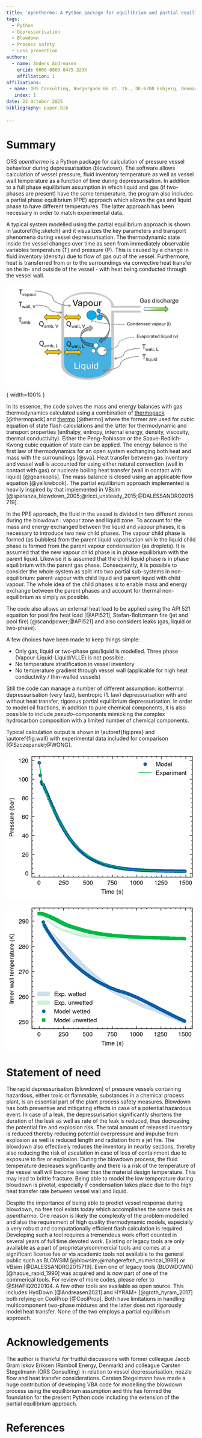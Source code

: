 ```yaml
---
title: 'openthermo: A Python package for equilibrium and partial equilibrium vessel blowdown'
tags:
  - Python
  - Depressurisation
  - Blowdown
  - Process safety
  - Loss prevention
authors:
  - name: Anders Andreasen
    orcid: 0000-0003-0475-323X
    affiliation: 1
affiliations:
 - name: ORS Consulting, Borgergade 66 st. th., DK-6700 Esbjerg, Denmark
   index: 1
date: 22 October 2025
bibliography: paper.bib

---
```


# Summary

ORS *openthermo* is a Python package for calculation of pressure vessel behaviour during depressurisation (blowdown). The software allows calculation of vessel pressure, fluid inventory temperature as well as vessel wall temperature as a function of time during depressurisation. In addition to a full phase equilibrium assumption in which liquid and gas (if two-phases are present) have the same temperature, the program also includes a partial phase equilibrium (PPE) approach which allows the gas and liquid phase to have different temperatures. The latter approach has been necessary in order to match experimental data. 

A typical system modelled using the partial equilibrium approach is shown in \autoref{fig:sketch} and it visualizes the key parameters and transport phenomena during vessel depressurisation. The thermodynamic state inside the vessel changes over time as seen from immediately observable variables temperature (T) and pressure (P). This is caused by a change in fluid inventory (density) due to flow of gas out of the vessel. Furthermore, heat is transferred from or to the surroundings via convective heat transfer on the in- and outside of the vessel - with heat being conducted through the vessel wall. 

![Partial phase equilibrium visualised. \label{fig:sketch}](../joss/vessel_sketch.png){ width=100% }

In its essence, the code solves the mass and energy balances with gas thermodynamics calculated using a combination of [thermopack](https://github.com/thermotools/thermopack) [@thermopack] and [thermo](https://github.com/CalebBell/thermo) [@thermo] where the former are used for cubic equation of state flash calculations and the latter for thermodynamic and transport properties (enthalpy, entropy, internal energy, density, viscosity, thermal conductivity). Either the Peng-Robinson or the Soave-Redlich-Kwong cubic equation of state can be applied. The energy balance is the first law of thermodynamics for an open system exchanging both heat and mass with the surroundings [@sva]. Heat transfer between gas inventory and vessel wall is accounted for using either natural convection (wall in contact with gas) or nucleate boiling heat transfer (wall in contact with liquid) [@geankoplis]. The mass balance is closed using an applicable flow equation [@yellowbook]. The partial equilibrium approach implemented is heavily inspired by that implemented in VBsim [@speranza_blowdown_2005;@ricci_unsteady_2015;@DALESSANDRO2015719]. 


In the PPE approach, the fluid in the vessel is
divided in two different zones during the blowdown : vapour zone and liquid zone. To account for the mass and energy exchanged
between the liquid and vapour phases, it is necessary to introduce
two new child phases. The vapour child phase is formed (as bubbles) from the parent liquid vaporisation while
the liquid child phase is formed from the parent vapour condensation (as droplets). 
It is assumed that the new vapour child phase is in phase equilibrium
with the parent liquid. Likewise it is assumed that the child liquid phase is in phase
equilibrium with the parent gas phase. Consequently, it is possible to consider the
whole system as split into two partial sub-systems in non-equilibrium: parent vapour with child liquid and parent liquid with child vapour.
The whole idea of the child phases is to enable mass and energy exchange between the parent
phases and account for thermal non-equilibrium as simply as possible.


The code also allows an external heat load to be applied using the API 521 equation for pool fire heat load [@API521], Stefan-Boltzmann fire (jet and pool fire) [@scandpower;@API521] and also considers leaks (gas, liquid or two-phase). 

A few choices have been made to keep things simple:

- Only gas, liquid or two-phase gas/liquid is modelled. Three phase (Vapour-Liquid-Liquid/VLLE) is not possible.
- No temperature stratification in vessel inventory
- No temperature gradient through vessel wall (applicable for high heat conductivity / thin-walled vessels)

Still the code can manage a number of different assumption: isothermal depressurisation (very fast), isentropic (1. law) depressurisation with and without heat transfer, rigorous partial equilibrium depressurisation. In order to model oil fractions, in addition to pure chemical components, it is also possible to include *pseudo*-components mimicking the complex hydrocarbon composition with a limited number of chemical components.  

Typical calculation output is shown in \autoref{fig:pres} and \autoref{fig:wall} with experimental data included for comparison [@Szczepanski;@WONG].

![Calculated pressure compared with experimental pressure. Blowdown of condensing/two-phase hydrocarbon mixture conducted at Spadeadam. \label{fig:pres}](../joss/condensable_gas_pressure_rig.png)

![Calculated vessel wall temperatures in contact with gas and liquid compared with experimental data.  \label{fig:wall}](../joss/condensable_gas_inner_wall_rig.png)

# Statement of need
The rapid depressurisation (blowdown) of pressure vessels containing hazardous, either toxic or flammable,  substances in a chemical process plant, is an essential part of the plant process safety measures. 
Blowdown has both preventive and mitigating effects in case of a potential hazardous event. In case of a leak, the depressurisation significantly shortens the duration of the leak as well as rate of the leak is reduced, thus decreasing the potential fire and explosion risk.
The total amount of released inventory is reduced thereby reducing potential overpressure and impulse from explosion as well is reduced length and radiation from a jet fire. The blowdown also effectively reduces the inventory in nearby sections, thereby also reducing the risk of escalation in case of loss of containment due to exposure to fire or explosion.
During the blowdown process, the fluid temperature decreases significantly and there is a risk of the temperature of the vessel wall will become lower than the material design temperature. This may lead to brittle fracture. Being able to model the low temperature during blowdown is pivotal, especially if condensation takes place due to the high heat transfer rate between vessel wall and liquid. 

Despite the importance of being able to predict vessel response during blowdown, no free tool exists today which accomplishes the same tasks as *openthermo*. One reason is likely the complexity of the problem modelled and also the requirement of high quality thermodynamic models, especially a very robust and computationally efficient flash calculation is required. Developing such a tool requires a tremendous work effort counted in several years of full time devoted work. Existing or legacy tools are only available as a part of proprietary/commercial tools and comes at a significant license fee or via academic tools not available to the general public such as BLOWSIM [@blowsim;@mahgerefteh_numerical_1999] or VBsim [@DALESSANDRO2015719]. Even one of legacy tools (BLOWDOWN) [@haque_rapid_1990] was acquired and is now part of one of the commerical tools. For review of more codes, please refer to @SHAFIQ2020104. A few other tools are available as open source. This includes HydDown [@Andreasen2021] and HYRAM+ [@groth_hyram_2017] both relying on CoolProp [@CoolProp]. Both have limitations in handling multicomponent two-phase mixtures and the latter does not rigorously model heat transfer. None of the two employs a partial equilibrium approach.


# Acknowledgements
 The author is thankful for fruitful discussions with former colleague Jacob Gram Iskov Eriksen (Ramboll Energy, Denmark) and  colleague Carsten Stegelmann (ORS Consulting) in relation to vessel depressurisation, nozzle flow and heat transfer considerations. Carsten Stegelmann have made a huge contribution of developing VBA code for modelling the blowdown process using the equillibrium assumption and this has formed the foundation for the present Python code including the extension of the partial equilibrium approach.  

# References

